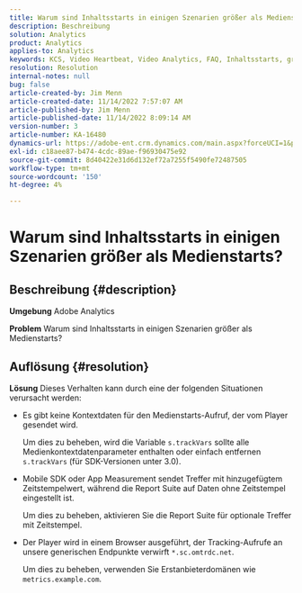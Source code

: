 ```yaml
---
title: Warum sind Inhaltsstarts in einigen Szenarien größer als Medienstarts?
description: Beschreibung
solution: Analytics
product: Analytics
applies-to: Analytics
keywords: KCS, Video Heartbeat, Video Analytics, FAQ, Inhaltsstarts, größer, Medienstarts, Adobe Analytics
resolution: Resolution
internal-notes: null
bug: false
article-created-by: Jim Menn
article-created-date: 11/14/2022 7:57:07 AM
article-published-by: Jim Menn
article-published-date: 11/14/2022 8:09:14 AM
version-number: 3
article-number: KA-16480
dynamics-url: https://adobe-ent.crm.dynamics.com/main.aspx?forceUCI=1&pagetype=entityrecord&etn=knowledgearticle&id=f2f8c0e9-f163-ed11-9561-6045bd006b4b
exl-id: c18aee87-b474-4cdc-89ae-f96930475e92
source-git-commit: 8d40422e31d6d132ef72a7255f5490fe72487505
workflow-type: tm+mt
source-wordcount: '150'
ht-degree: 4%

---
```


# Warum sind Inhaltsstarts in einigen Szenarien größer als Medienstarts?

## Beschreibung {#description}


<b>Umgebung</b>
Adobe Analytics

<b>Problem</b>
Warum sind Inhaltsstarts in einigen Szenarien größer als Medienstarts?


## Auflösung {#resolution}


<b>Lösung</b>
Dieses Verhalten kann durch eine der folgenden Situationen verursacht werden:

- Es gibt keine Kontextdaten für den Medienstarts-Aufruf, der vom Player gesendet wird.

  Um dies zu beheben, wird die Variable `s.trackVars` sollte alle Medienkontextdatenparameter enthalten oder einfach entfernen `s.trackVars` (für SDK-Versionen unter 3.0).
- Mobile SDK oder App Measurement sendet Treffer mit hinzugefügtem Zeitstempelwert, während die Report Suite auf Daten ohne Zeitstempel eingestellt ist.

  Um dies zu beheben, aktivieren Sie die Report Suite für optionale Treffer mit Zeitstempel.
- Der Player wird in einem Browser ausgeführt, der Tracking-Aufrufe an unsere generischen Endpunkte verwirft `*.sc.omtrdc.net`.

  Um dies zu beheben, verwenden Sie Erstanbieterdomänen wie `metrics.example.com`.
